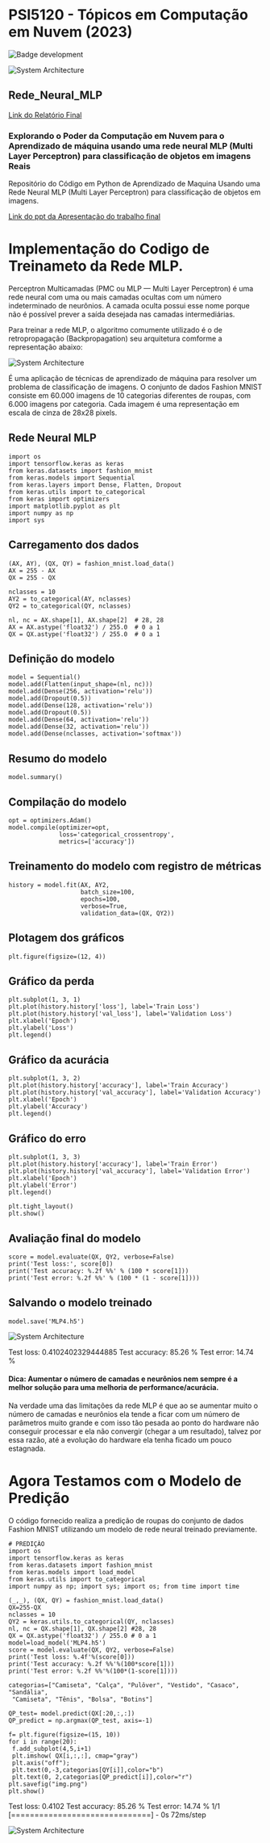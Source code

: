 # PSI5120 - Tópicos em Computação em Nuvem (2023)

![Badge development](http://img.shields.io/static/v1?label=states&message=%20Full&color=blue&style=for-the-badge)

![System Architecture](https://github.com/ruan-math/Rede_Neural_MLP/blob/main/cloud.jpg)

## Rede_Neural_MLP

[Link do Relatório Final ](https://github.com/ruan-math/Rede_Neural_MLP/blob/main/Trabalho%20final.pdf)

### Explorando o Poder da Computação em Nuvem para o Aprendizado de máquina usando uma rede neural  MLP (Multi Layer Perceptron) para classificação de objetos em imagens Reais

Repositório do Código em Python de Aprendizado de Maquina Usando uma Rede Neural MLP (Multi Layer Perceptron) para 
classificação de objetos em imagens.

[Link do ppt da Apresentação do trabalho final ](https://github.com/ruan-math/Rede_Neural_MLP/blob/main/Computa%C3%A7%C3%A3o%20em%20nuvem%20para%20aprendizado%20de%20m%C3%A1quina.pdf)

# Implementação do Codigo de Treinameto da Rede MLP.

Perceptron Multicamadas (PMC ou MLP — Multi Layer Perceptron) é uma rede neural com uma ou mais camadas ocultas com um número indeterminado de neurônios. A camada oculta possui esse nome porque não é possível prever a saída desejada nas camadas intermediárias.

Para treinar a rede MLP, o algoritmo comumente utilizado é o de retropropagação (Backpropagation) seu arquitetura comforme a representação abaixo:

![System Architecture](https://github.com/ruan-math/Rede_Neural_MLP/blob/main/MLP.png)


É uma aplicação de técnicas de aprendizado de máquina para resolver um problema de classificação de imagens. O conjunto de dados Fashion MNIST consiste em 60.000 imagens de 10 categorias diferentes de roupas, com 6.000 imagens por categoria. Cada imagem é uma representação em escala de cinza de 28x28 pixels.

##  Rede Neural MLP
``````
import os
import tensorflow.keras as keras
from keras.datasets import fashion_mnist
from keras.models import Sequential
from keras.layers import Dense, Flatten, Dropout
from keras.utils import to_categorical
from keras import optimizers
import matplotlib.pyplot as plt
import numpy as np
import sys
``````

## Carregamento dos dados
``````
(AX, AY), (QX, QY) = fashion_mnist.load_data()
AX = 255 - AX
QX = 255 - QX

nclasses = 10
AY2 = to_categorical(AY, nclasses)
QY2 = to_categorical(QY, nclasses)

nl, nc = AX.shape[1], AX.shape[2]  # 28, 28
AX = AX.astype('float32') / 255.0  # 0 a 1
QX = QX.astype('float32') / 255.0  # 0 a 1
``````

## Definição do modelo
``````
model = Sequential()
model.add(Flatten(input_shape=(nl, nc)))
model.add(Dense(256, activation='relu'))
model.add(Dropout(0.5))
model.add(Dense(128, activation='relu'))
model.add(Dropout(0.5))
model.add(Dense(64, activation='relu'))
model.add(Dense(32, activation='relu'))
model.add(Dense(nclasses, activation='softmax'))
``````

## Resumo do modelo
``````
model.summary()
``````

## Compilação do modelo
``````
opt = optimizers.Adam()
model.compile(optimizer=opt,
              loss='categorical_crossentropy',
              metrics=['accuracy'])
``````

## Treinamento do modelo com registro de métricas
``````
history = model.fit(AX, AY2,
                    batch_size=100,
                    epochs=100,
                    verbose=True,
                    validation_data=(QX, QY2))
``````

## Plotagem dos gráficos
``````
plt.figure(figsize=(12, 4))
``````

## Gráfico da perda
``````
plt.subplot(1, 3, 1)
plt.plot(history.history['loss'], label='Train Loss')
plt.plot(history.history['val_loss'], label='Validation Loss')
plt.xlabel('Epoch')
plt.ylabel('Loss')
plt.legend()
``````

## Gráfico da acurácia
``````
plt.subplot(1, 3, 2)
plt.plot(history.history['accuracy'], label='Train Accuracy')
plt.plot(history.history['val_accuracy'], label='Validation Accuracy')
plt.xlabel('Epoch')
plt.ylabel('Accuracy')
plt.legend()
``````

## Gráfico do erro
``````
plt.subplot(1, 3, 3)
plt.plot(history.history['accuracy'], label='Train Error')
plt.plot(history.history['val_accuracy'], label='Validation Error')
plt.xlabel('Epoch')
plt.ylabel('Error')
plt.legend()

plt.tight_layout()
plt.show()
``````

## Avaliação final do modelo
``````
score = model.evaluate(QX, QY2, verbose=False)
print('Test loss:', score[0])
print('Test accuracy: %.2f %%' % (100 * score[1]))
print('Test error: %.2f %%' % (100 * (1 - score[1])))
``````

## Salvando o modelo treinado

``````
model.save('MLP4.h5')
``````
![System Architecture](https://github.com/ruan-math/Rede_Neural_MLP/blob/main/Resultado%20Treinamento.png)

Test loss: 0.4102402329444885
Test accuracy: 85.26 %
Test error: 14.74 %

#### Dica: Aumentar o número de camadas e neurônios nem sempre é a melhor solução para uma melhoria de performance/acurácia.

Na verdade uma das limitações da rede MLP é que ao se aumentar muito o número de camadas e neurônios ela tende a ficar com um número de parâmetros muito grande e com isso tão pesada ao ponto do hardware não conseguir processar e ela não convergir (chegar a um resultado), talvez por essa razão, até a evolução do hardware ela tenha ficado um pouco estagnada.

# Agora Testamos com o Modelo de Predição 

O código fornecido realiza a predição de roupas do conjunto de dados Fashion MNIST utilizando um modelo de rede neural treinado previamente.

``````
# PREDIÇÃO 
import os
import tensorflow.keras as keras
from keras.datasets import fashion_mnist
from keras.models import load_model
from keras.utils import to_categorical
import numpy as np; import sys; import os; from time import time

(_,_), (QX, QY) = fashion_mnist.load_data()
QX=255-QX
nclasses = 10
QY2 = keras.utils.to_categorical(QY, nclasses)
nl, nc = QX.shape[1], QX.shape[2] #28, 28
QX = QX.astype('float32') / 255.0 # 0 a 1
model=load_model('MLP4.h5')
score = model.evaluate(QX, QY2, verbose=False)
print('Test loss: %.4f'%(score[0]))
print('Test accuracy: %.2f %%'%(100*score[1]))
print('Test error: %.2f %%'%(100*(1-score[1])))

categorias=["Camiseta", "Calça", "Pulôver", "Vestido", "Casaco", "Sandália",
 "Camiseta", "Tênis", "Bolsa", "Botins"]

QP_test= model.predict(QX[:20,:,:])
QP_predict = np.argmax(QP_test, axis=-1)

f= plt.figure(figsize=(15, 10))
for i in range(20):
 f.add_subplot(4,5,i+1)
 plt.imshow( QX[i,:,:], cmap="gray")
 plt.axis("off");
 plt.text(0,-3,categorias[QY[i]],color="b")
 plt.text(0, 2,categorias[QP_predict[i]],color="r")
plt.savefig("img.png")
plt.show()

``````
Test loss: 0.4102
Test accuracy: 85.26 %
Test error: 14.74 %
1/1 [==============================] - 0s 72ms/step

![System Architecture](https://github.com/ruan-math/Rede_Neural_MLP/blob/main/Modelo%20Preditor.png)


